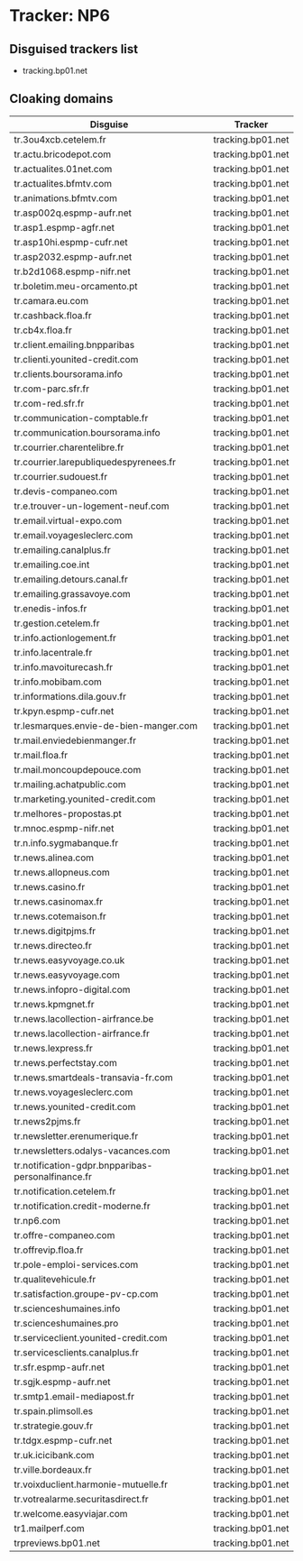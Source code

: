 # Tracker: NP6

## Disguised trackers list

* tracking.bp01.net

## Cloaking domains

| Disguise | Tracker |
| ---- | ---- |
| tr.3ou4xcb.cetelem.fr | tracking.bp01.net |
| tr.actu.bricodepot.com | tracking.bp01.net |
| tr.actualites.01net.com | tracking.bp01.net |
| tr.actualites.bfmtv.com | tracking.bp01.net |
| tr.animations.bfmtv.com | tracking.bp01.net |
| tr.asp002q.espmp-aufr.net | tracking.bp01.net |
| tr.asp1.espmp-agfr.net | tracking.bp01.net |
| tr.asp10hi.espmp-cufr.net | tracking.bp01.net |
| tr.asp2032.espmp-aufr.net | tracking.bp01.net |
| tr.b2d1068.espmp-nifr.net | tracking.bp01.net |
| tr.boletim.meu-orcamento.pt | tracking.bp01.net |
| tr.camara.eu.com | tracking.bp01.net |
| tr.cashback.floa.fr | tracking.bp01.net |
| tr.cb4x.floa.fr | tracking.bp01.net |
| tr.client.emailing.bnpparibas | tracking.bp01.net |
| tr.clienti.younited-credit.com | tracking.bp01.net |
| tr.clients.boursorama.info | tracking.bp01.net |
| tr.com-parc.sfr.fr | tracking.bp01.net |
| tr.com-red.sfr.fr | tracking.bp01.net |
| tr.communication-comptable.fr | tracking.bp01.net |
| tr.communication.boursorama.info | tracking.bp01.net |
| tr.courrier.charentelibre.fr | tracking.bp01.net |
| tr.courrier.larepubliquedespyrenees.fr | tracking.bp01.net |
| tr.courrier.sudouest.fr | tracking.bp01.net |
| tr.devis-companeo.com | tracking.bp01.net |
| tr.e.trouver-un-logement-neuf.com | tracking.bp01.net |
| tr.email.virtual-expo.com | tracking.bp01.net |
| tr.email.voyagesleclerc.com | tracking.bp01.net |
| tr.emailing.canalplus.fr | tracking.bp01.net |
| tr.emailing.coe.int | tracking.bp01.net |
| tr.emailing.detours.canal.fr | tracking.bp01.net |
| tr.emailing.grassavoye.com | tracking.bp01.net |
| tr.enedis-infos.fr | tracking.bp01.net |
| tr.gestion.cetelem.fr | tracking.bp01.net |
| tr.info.actionlogement.fr | tracking.bp01.net |
| tr.info.lacentrale.fr | tracking.bp01.net |
| tr.info.mavoiturecash.fr | tracking.bp01.net |
| tr.info.mobibam.com | tracking.bp01.net |
| tr.informations.dila.gouv.fr | tracking.bp01.net |
| tr.kpyn.espmp-cufr.net | tracking.bp01.net |
| tr.lesmarques.envie-de-bien-manger.com | tracking.bp01.net |
| tr.mail.enviedebienmanger.fr | tracking.bp01.net |
| tr.mail.floa.fr | tracking.bp01.net |
| tr.mail.moncoupdepouce.com | tracking.bp01.net |
| tr.mailing.achatpublic.com | tracking.bp01.net |
| tr.marketing.younited-credit.com | tracking.bp01.net |
| tr.melhores-propostas.pt | tracking.bp01.net |
| tr.mnoc.espmp-nifr.net | tracking.bp01.net |
| tr.n.info.sygmabanque.fr | tracking.bp01.net |
| tr.news.alinea.com | tracking.bp01.net |
| tr.news.allopneus.com | tracking.bp01.net |
| tr.news.casino.fr | tracking.bp01.net |
| tr.news.casinomax.fr | tracking.bp01.net |
| tr.news.cotemaison.fr | tracking.bp01.net |
| tr.news.digitpjms.fr | tracking.bp01.net |
| tr.news.directeo.fr | tracking.bp01.net |
| tr.news.easyvoyage.co.uk | tracking.bp01.net |
| tr.news.easyvoyage.com | tracking.bp01.net |
| tr.news.infopro-digital.com | tracking.bp01.net |
| tr.news.kpmgnet.fr | tracking.bp01.net |
| tr.news.lacollection-airfrance.be | tracking.bp01.net |
| tr.news.lacollection-airfrance.fr | tracking.bp01.net |
| tr.news.lexpress.fr | tracking.bp01.net |
| tr.news.perfectstay.com | tracking.bp01.net |
| tr.news.smartdeals-transavia-fr.com | tracking.bp01.net |
| tr.news.voyagesleclerc.com | tracking.bp01.net |
| tr.news.younited-credit.com | tracking.bp01.net |
| tr.news2pjms.fr | tracking.bp01.net |
| tr.newsletter.erenumerique.fr | tracking.bp01.net |
| tr.newsletters.odalys-vacances.com | tracking.bp01.net |
| tr.notification-gdpr.bnpparibas-personalfinance.fr | tracking.bp01.net |
| tr.notification.cetelem.fr | tracking.bp01.net |
| tr.notification.credit-moderne.fr | tracking.bp01.net |
| tr.np6.com | tracking.bp01.net |
| tr.offre-companeo.com | tracking.bp01.net |
| tr.offrevip.floa.fr | tracking.bp01.net |
| tr.pole-emploi-services.com | tracking.bp01.net |
| tr.qualitevehicule.fr | tracking.bp01.net |
| tr.satisfaction.groupe-pv-cp.com | tracking.bp01.net |
| tr.scienceshumaines.info | tracking.bp01.net |
| tr.scienceshumaines.pro | tracking.bp01.net |
| tr.serviceclient.younited-credit.com | tracking.bp01.net |
| tr.servicesclients.canalplus.fr | tracking.bp01.net |
| tr.sfr.espmp-aufr.net | tracking.bp01.net |
| tr.sgjk.espmp-aufr.net | tracking.bp01.net |
| tr.smtp1.email-mediapost.fr | tracking.bp01.net |
| tr.spain.plimsoll.es | tracking.bp01.net |
| tr.strategie.gouv.fr | tracking.bp01.net |
| tr.tdgx.espmp-cufr.net | tracking.bp01.net |
| tr.uk.icicibank.com | tracking.bp01.net |
| tr.ville.bordeaux.fr | tracking.bp01.net |
| tr.voixduclient.harmonie-mutuelle.fr | tracking.bp01.net |
| tr.votrealarme.securitasdirect.fr | tracking.bp01.net |
| tr.welcome.easyviajar.com | tracking.bp01.net |
| tr1.mailperf.com | tracking.bp01.net |
| trpreviews.bp01.net | tracking.bp01.net |

